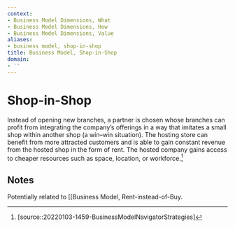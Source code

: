 ```yaml
---
context:
- Business Model Dimensions, What
- Business Model Dimensions, How
- Business Model Dimensions, Value
aliases:
- business model, shop-in-shop
title: Business Model, Shop-in-Shop
domain:
- ''
---
```


# Shop-in-Shop

Instead of opening new branches, a partner is chosen whose branches can profit from integrating the company’s offerings in a way that imitates a small shop within another shop (a win–win situation). The hosting store can benefit from more attracted customers and is able to gain constant revenue from the hosted shop in the form of rent. The hosted company gains access to cheaper resources such as space, location, or workforce.[^1]

## Notes

Potentially related to [[Business Model, Rent-instead-of-Buy.

[^1]: [source::20220103-1459-BusinessModelNavigatorStrategies]
